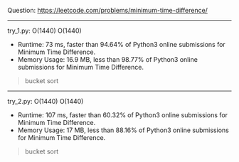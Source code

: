Question: https://leetcode.com/problems/minimum-time-difference/

---

try_1.py: O(1440) O(1440)

* Runtime: 73 ms, faster than 94.64% of Python3 online submissions for Minimum Time Difference.
* Memory Usage: 16.9 MB, less than 98.77% of Python3 online submissions for Minimum Time Difference.

> bucket sort

---

try_2.py: O(1440) O(1440)

* Runtime: 107 ms, faster than 60.32% of Python3 online submissions for Minimum Time Difference.
* Memory Usage: 17 MB, less than 88.16% of Python3 online submissions for Minimum Time Difference.

> bucket sort
